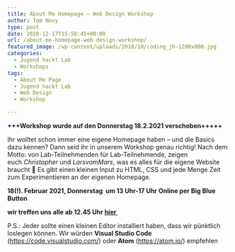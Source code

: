 ```yaml
---
title: About Me Homepage – Web Design Workshop
author: Tom Novy
type: post
date: 2020-12-17T15:58:45+00:00
url: /about-me-homepage-web-design-workshop/
featured_image: /wp-content/uploads/2018/10/coding_jh-1200x800.jpg
categories:
  - Jugend hackt Lab
  - Workshops
tags:
  - About Me Page
  - Jugend hackt Lab
  - Web Design
  - Workshop

---
```

**+++Workshop wurde auf den Donnerstag 18.2.2021 verschoben+++++**

Ihr wolltet schon immer eine eigene Homepage haben – und die Basics dazu kennen? Dann seid ihr in unserem Workshop genau richtig! Nach dem Motto: von Lab-Teilnehmenden für Lab-Teilnehmende, zeigen euch _Christopher_ und _LarsvomMars_, was es alles für die eigene Website braucht &#x1f642; Es gibt einen kleinen Input zu HTML, CSS und jede Menge Zeit zum Experimentieren an der eigenen Homepage.

**18(!). Februar 2021, Donnerstag  um 13 Uhr-17 Uhr Online per Big Blue Button**

**wir treffen uns alle ab 12.45 Uhr [hier ][1]**

P.S.: Jeder sollte einen kleinen Editor installiert haben, dass wir pünktlich loslegen können. Wir würden **Visual Studio Code** (https://code.visualstudio.com/) oder **Atom** (https://atom.io/) empfehlen

 [1]: https://bbb.ulm.dev/b/aboutme